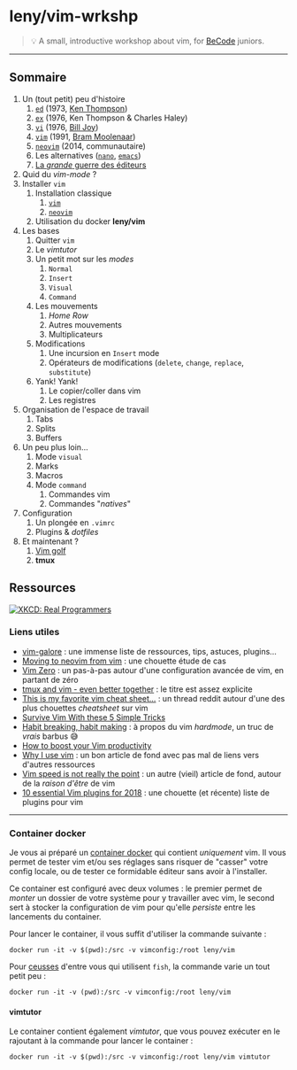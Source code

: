 # leny/vim-wrkshp

> 💡 A small, introductive workshop about vim, for [BeCode](//becode.org) juniors.

* * *

## Sommaire

1. Un (tout petit) peu d'histoire
	1. [`ed`](https://fr.wikipedia.org/wiki/Ed_(logiciel)) (1973, [Ken Thompson](https://fr.wikipedia.org/wiki/Ken_Thompson))
	1. [`ex`](https://fr.wikipedia.org/wiki/Ex_(%C3%A9diteur_de_texte)) (1976, Ken Thompson & Charles Haley)
	1. [`vi`](https://fr.wikipedia.org/wiki/Vi) (1976, [Bill Joy](https://fr.wikipedia.org/wiki/Bill_Joy))
	1. [`vim`](https://fr.wikipedia.org/wiki/Vim) (1991, [Bram Moolenaar](https://fr.wikipedia.org/wiki/Bram_Moolenaar))
	1. [`neovim`](https://fr.wikipedia.org/wiki/Neovim) (2014, communautaire)
	1. Les alternatives ([`nano`](https://fr.wikipedia.org/wiki/GNU_nano), [`emacs`](https://fr.wikipedia.org/wiki/Emacs))
	1. [La *grande* guerre des éditeurs](https://fr.wikipedia.org/wiki/Guerre_d%27%C3%A9diteurs)
1. Quid du _vim-mode_ ?
1. Installer `vim`
	1. Installation classique
		1. [`vim`](https://github.com/vim/vim#installation)
		1. [`neovim`](https://github.com/neovim/neovim/wiki/Installing-Neovim)
	1. Utilisation du docker **leny/vim**
1. Les bases
	1. Quitter `vim`
	1. Le _vimtutor_
	1. Un petit mot sur les *modes*
		1. `Normal`
		1. `Insert`
		1. `Visual`
		1. `Command`
	1. Les mouvements
		1. _Home Row_
		1. Autres mouvements
		1. Multiplicateurs
	1. Modifications
		1. Une incursion en `Insert` mode
		1. Opérateurs de modifications (`delete`, `change`, `replace`, `substitute`)
	1. Yank! Yank!
		1. Le copier/coller dans vim
		1. Les registres
1. Organisation de l'espace de travail
	1. Tabs
	1. Splits
	1. Buffers
1. Un peu plus loin…
	1. Mode `visual`
	1. Marks
	1. Macros
	1. Mode `command`
		1. Commandes vim
		1. Commandes "*natives*"
1. Configuration
	1. Un plongée en `.vimrc`
	1. Plugins & *dotfiles*
1. Et maintenant ?
	1. [Vim golf](https://www.vimgolf.com)
	1. **tmux**
		
## Ressources

[![XKCD: Real Programmers](https://imgs.xkcd.com/comics/real_programmers.png)](https://xkcd.com/378/)

### Liens utiles

* [vim-galore](https://github.com/mhinz/vim-galore) : une immense liste de ressources, tips, astuces, plugins…
* [Moving to neovim from vim](https://jacky.wtf/weblog/moving-to-neovim/) : une chouette étude de cas
* [Vim Zero](https://www.oliversherouse.com/2017/08/21/vim_zero.html) : un pas-à-pas autour d'une configuration avancée de vim, en partant de zéro
* [tmux and vim - even better together](https://blog.bugsnag.com/tmux-and-vim/) : le titre est assez explicite
* [This is my favorite vim cheat sheet…](https://www.reddit.com/r/vim/comments/32r85c/this_is_my_favorite_vim_cheat_sheet_does_anyone/) : un thread reddit autour d'une des plus chouettes *cheatsheet* sur vim
* [Survive Vim With these 5 Simple Tricks](http://blog.theodo.fr/2017/02/survive-vim-with-these-5-simple-tricks/)
* [Habit breaking, habit making](http://vimcasts.org/blog/2013/02/habit-breaking-habit-making/) : à propos du vim *hardmode*, un truc de _vrais_ barbus 😅
* [How to boost your Vim productivity](https://sheerun.net/2014/03/21/how-to-boost-your-vim-productivity/)
* [Why I use vim](https://pascalprecht.github.io/posts/why-i-use-vim/) : un bon article de fond avec pas mal de liens vers d'autres ressources
* [Vim speed is not really the point](https://wrongsideofmemphis.com/2013/03/27/vim-speed-is-not-really-the-point/) : un autre (vieil) article de fond, autour de la *raison d'être* de vim
* [10 essential Vim plugins for 2018](https://medium.com/@huntie/10-essential-vim-plugins-for-2018-39957190b7a9) : une chouette (et récente) liste de plugins pour vim

* * *

### Container docker

Je vous ai préparé un [container docker](https://hub.docker.com/r/leny/vim) qui contient _uniquement_ vim. Il vous permet de tester vim et/ou ses réglages sans risquer de "casser" votre config locale, ou de tester ce formidable éditeur sans avoir à l'installer.

Ce container est configuré avec deux volumes : le premier permet de *monter* un dossier de votre système pour y travailler avec vim, le second sert à stocker la configuration de vim pour qu'elle _persiste_ entre les lancements du container.

Pour lancer le container, il vous suffit d'utiliser la commande suivante :

	docker run -it -v $(pwd):/src -v vimconfig:/root leny/vim
	
Pour [ceusses](https://fr.wiktionary.org/wiki/ceusses) d'entre vous qui utilisent `fish`, la commande varie un tout petit peu : 

	docker run -it -v (pwd):/src -v vimconfig:/root leny/vim

#### vimtutor

Le container contient également _vimtutor_, que vous pouvez exécuter en le rajoutant à la commande pour lancer le container :

	docker run -it -v $(pwd):/src -v vimconfig:/root leny/vim vimtutor
